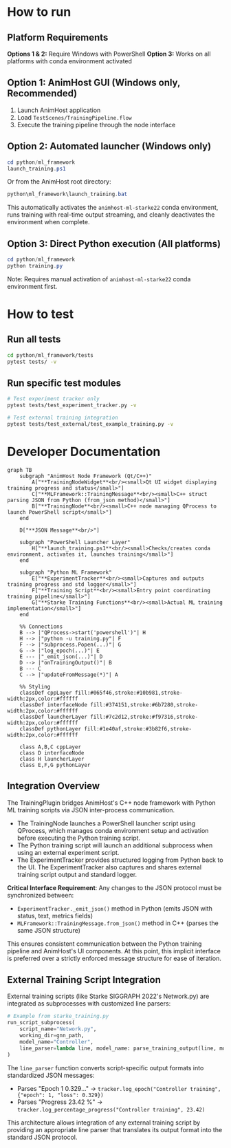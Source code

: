 # How to run

## Platform Requirements

**Options 1 & 2:** Require Windows with PowerShell
**Option 3:** Works on all platforms with conda environment activated

## Option 1: AnimHost GUI (Windows only, Recommended)
1. Launch AnimHost application
2. Load `TestScenes/TrainingPipeline.flow`
3. Execute the training pipeline through the node interface

## Option 2: Automated launcher (Windows only)
```powershell
cd python/ml_framework
launch_training.ps1
```

Or from the AnimHost root directory:
```powershell
python\ml_framework\launch_training.bat
```

This automatically activates the `animhost-ml-starke22` conda environment, runs training with real-time output streaming, and cleanly deactivates the environment when complete.

## Option 3: Direct Python execution (All platforms)
```powershell
cd python/ml_framework
python training.py
```
Note: Requires manual activation of `animhost-ml-starke22` conda environment first.

# How to test

## Run all tests
```bash
cd python/ml_framework/tests
pytest tests/ -v
```

## Run specific test modules
```bash
# Test experiment tracker only
pytest tests/test_experiment_tracker.py -v

# Test external training integration
pytest tests/test_external/test_example_training.py -v
```

# Developer Documentation

```mermaid
graph TB
    subgraph "AnimHost Node Framework (Qt/C++)"
        A["**TrainingNodeWidget**<br/><small>Qt UI widget displaying training progress and status</small>"]
        C["**MLFramework::TrainingMessage**<br/><small>C++ struct parsing JSON from Python (from_json method)</small>"]
        B["**TrainingNode**<br/><small>C++ node managing QProcess to launch PowerShell script</small>"]
    end

    D["**JSON Message**<br/>"]

    subgraph "PowerShell Launcher Layer"
        H["**launch_training.ps1**<br/><small>Checks/creates conda environment, activates it, launches training</small>"]
    end

    subgraph "Python ML Framework"
        E["**ExperimentTracker**<br/><small>Captures and outputs training progress and std logger</small>"]
        F["**Training Script**<br/><small>Entry point coordinating training pipeline</small>"]
        G["**Starke Training Functions**<br/><small>Actual ML training implementation</small>"]
    end

    %% Connections
    B --> |"QProcess->start('powershell')"| H
    H --> |"python -u training.py"| F
    F --> |"subprocess.Popen(...)"| G
    G --> |"log_epoch(...)"| E
    E --- |"_emit_json(...)"| D
    D --> |"onTrainingOutput()"| B
    B --- C
    C --> |"updateFromMessage(*)"| A

    %% Styling
    classDef cppLayer fill:#065f46,stroke:#10b981,stroke-width:2px,color:#ffffff
    classDef interfaceNode fill:#374151,stroke:#6b7280,stroke-width:2px,color:#ffffff
    classDef launcherLayer fill:#7c2d12,stroke:#f97316,stroke-width:2px,color:#ffffff
    classDef pythonLayer fill:#1e40af,stroke:#3b82f6,stroke-width:2px,color:#ffffff

    class A,B,C cppLayer
    class D interfaceNode
    class H launcherLayer
    class E,F,G pythonLayer
```

## Integration Overview

The TrainingPlugin bridges AnimHost's C++ node framework with Python ML training scripts via JSON inter-process communication.
* The TrainingNode launches a PowerShell launcher script using QProcess, which manages conda environment setup and activation before executing the Python training script.
* The Python training script will launch an additional subprocess when using an external experiment script.
* The ExperimentTracker provides structured logging from Python back to the UI. The ExperimentTracker also captures and shares external training script output and standard logger.

**Critical Interface Requirement**: Any changes to the JSON protocol must be synchronized between:
- `ExperimentTracker._emit_json()` method in Python (emits JSON with status, text, metrics fields)
- `MLFramework::TrainingMessage.from_json()` method in C++ (parses the same JSON structure)

This ensures consistent communication between the Python training pipeline and AnimHost's UI components. At this point, this implicit interface is preferred over a strictly enforced message structure for ease of iteration.

## External Training Script Integration

External training scripts (like Starke SIGGRAPH 2022's Network.py) are integrated as subprocesses with customized line parsers:

```python
# Example from starke_training.py
run_script_subprocess(
    script_name="Network.py",
    working_dir=gnn_path,
    model_name="Controller", 
    line_parser=lambda line, model_name: parse_training_output(line, model_name, tracker)
)
```

The `line_parser` function converts script-specific output formats into standardized JSON messages:
- Parses "Epoch 1 0.329..." → `tracker.log_epoch("Controller training", {"epoch": 1, "loss": 0.329})`
- Parses "Progress 23.42 %" → `tracker.log_percentage_progress("Controller training", 23.42)`

This architecture allows integration of any external training script by providing an appropriate line parser that translates its output format into the standard JSON protocol.